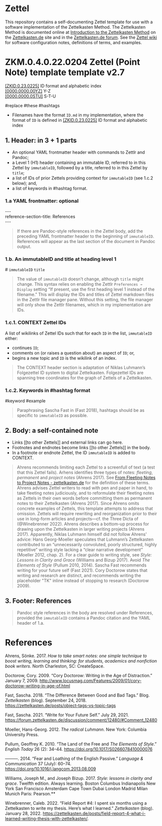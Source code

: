 # Zettel


This repository contains a self-documenting Zettel template for use with a software implementation of the Zettelkasten Method. The Zettelkasten Method is documented online at [Introduction to the Zettelkasten Method](https://zettelkasten.de/posts/overview/) on the [Zettelkasten.de](https://zettelkasten.de) site and in the [Zettelkasten.de forum](https://forum.zettelkasten.de). See the [Zettel wiki](https://github.com/flengyel/Zettel/wiki) for software configuration notes, definitions of terms, and examples.


# ZKM.0.4.0.22.0204 Zettel (Point Note) template template v2.7

[[ZKID.0.23.0225]](https://github.com/flengyel/Zettel/wiki/ID-regex-and-alphabetic-index) ID format and alphabetic index  
[[0000.0000.00YZ]]() Y-Z  
[[0000.0000.0STU]]() S-T-U

 #replace #these #hashtags  

  
-   Filenames have the format `ID.md` in my implementation, where the format of `ID` is defined in [[ZKID.0.23.0225]](https://github.com/flengyel/Zettel/wiki/ID-regex-and-alphabetic-index) ID format and alphabetic index


## 1. Header: in 3 + 1 parts

-   An optional YAML frontmatter header with commands to Zettlr and Pandoc;
-   a Level 1 (H1) header containing an immutable ID, referred to in this Zettel by `immutableID`, followed by a title, referred to in this Zettel by `title`;
-   a list of IDs of prior Zettels providing context for `immutableID` (see 1.c.2 below); and,
-   a list of keywords in #hashtag format.


### 1.a YAML frontmatter: optional

\---  
reference-section-title: References    
\---

> If there are Pandoc-style references in the Zettel body, add the preceding YAML frontmatter header to the beginning of `immutableID`. References will appear as the last section of the document in Pandoc output. 

###  1.b. An immutableID and title at heading level 1

\# `immutableID` `title`


> The value of `immutableID` doesn’t change, although `title` might  change. This syntax relies on enabling the Zettlr `Preferences → Display` setting “If present, use the first heading  level 1 instead of the filename.” This will display the IDs and  titles of Zettel markdown files in the Zettlr file manager pane.  Without this setting, the file manager will only show the Zettlr  filenames, which in my implementation are IDs.

###   1.c.1. CONTEXT Zettel IDs

A list of wikilinks of Zettel IDs such that for each `ID` in the list, `immutableID` either:

-   continues `ID`;  
-   comments on (or raises a question about) an aspect of `ID`; or,
-   begins a new topic and `ID` is the wikilink of an index.

> The CONTEXT header section is adaptation of Niklas Luhmann’s Folgezettel ID system to digital Zettelkasten. Folgezettel IDs are  spanning tree coordinates for the graph of Zettels of a Zettelkasten. 

### 1.c.2. Keywords in \#hashtag format

\#keyword \#example

> Paraphrasing Sascha Fast in (Fast 2018), hashtags should be as specific to `immutableID` as possible.

## 2. Body: a self-contained note

-   Links \[\[to other Zettels\]\] and external links can go here.
-   Footnotes and endnotes become links \[\[to other Zettels\]\] in the body.
-   In a footnote or endnote Zettel, the ID `immutableID` is added to CONTEXT.

> Ahrens recommends limiting each Zettel to a screenfull of text (a test that this Zettel fails). Arhens identifies three types of notes: _fleeting_, _permanent_ and _project notes_ (Ahrens 2017). See [From Fleeting Notes to Project Notes - zettelkasten.de](https://zettelkasten.de/posts/concepts-sohnke-ahrens-explained/) for the definition of these terms. Ahrens advises Zettel writers to read with pen and paper in hand, to take fleeting notes judiciously, and to reformulate their fleeting notes as Zettels in their own words before committing them as permanent notes to their Zettelkasten (Ahrens 2017).  Since Ahrens omits concrete examples of Zettels, this template attempts to address that omission. Zettels will require rewriting and reorganization prior to their use in long-form articles and projects&mdash;cf. the Three Dicta of (@Winebrenner 2022). Ahrens describes a bottom-up process for drawing upon the Zettelkasten in larger writing projects (Ahrens 2017). Apparently, Niklas Luhmann himself did not follow Ahrens' advice: Hans Georg-Moeller  speculates that Luhmann’s Zettelkasten contributed to an  “unnecessarily convoluted, poorly structured, highly repetitive” writing style lacking a “clear narrative development” (Moeller 2012, chap. 2). For a clear guide to writing style, see *Style: Lessons  in Clarity and Grace* (Williams and Bizup 2017). Avoid *The Elements of Style* (Pullum 2010, 2014). Sascha Fast recommends writing for your future self (Fast 2021). Cory Doctorow states that writing and  research are distinct, and recommends writing the placeholder "TK" inline instead of stopping to research (Doctorow 2009). 


## 3.  Footer: References


> Pandoc style references in the body are resolved under References, provided the `immutableID` contains a Pandoc citation and the YAML header of 1.a.

# References

Ahrens, Sönke. 2017. _How to take smart notes: one simple technique to boost writing, learning and thinking: for students, academics and nonfiction book writers_. North Charleston, SC: CreateSpace.

Doctorow, Cory. 2009. “Cory Doctorow: Writing in the Age of Distraction.” January 7, 2009. http://www.locusmag.com/Features/2009/01/cory-doctorow-writing-in-age-of.html

Fast, Sascha. 2018. “The Difference Between Good and Bad Tags.” Blog. *Zettelkasten* (blog). September 24, 2018. https://zettelkasten.de/posts/object-tags-vs-topic-tags

Fast, Sascha. 2021. “Write for Your Future Self.” July 29, 2021. https://forum.zettelkasten.de/discussion/comment/12480/#Comment_12480

Moeller, Hans-Georg. 2012. *The radical Luhmann*. New York: Columbia University Press.


Pullum, Geoffrey K. 2010. “The Land of the Free and *The Elements of Style*.” *English Today* 26 (2): 34–44. https://doi.org/10.1017/S0266078410000076

———. 2014. “Fear and Loathing of the English Passive.” *Language & Communication* 37 (July): 60–74. https://doi.org/10.1016/j.langcom.2013.08.009

Williams, Joseph M., and Joseph Bizup. 2017. *Style: lessons in clarity and grace*. Twelfth edition. Always learning. Boston Columbus Indianapolis New York San Francisco Amsterdam Cape Town Dubai London Madrid Milan Munich Paris: Pearson.**

Winebrenner, Caleb. 2022. “Field Report #4: I spent six months using a Zettelkasten to write my thesis. Here’s what I learned.” _Zettelkasten_ (blog). January 28, 2022. https://zettelkasten.de/posts/field-report-4-what-i-learned-writing-thesis-with-zettelkasten/.
